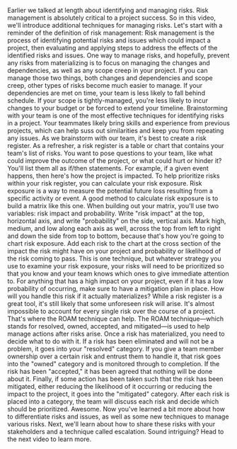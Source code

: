 Earlier we talked at length about identifying and managing risks. Risk
management is absolutely critical to a project success. So in this video, we'll
introduce additional techniques for managing risks. Let's start with a reminder
of the definition of risk management: Risk management is the process of
identifying potential risks and issues which could impact a project, then
evaluating and applying steps to address the effects of the identified risks and
issues. One way to manage risks, and hopefully, prevent any risks from
materializing is to focus on managing the changes and dependencies, as well as
any scope creep in your project. If you can manage those two things, both
changes and dependencies and scope creep, other types of risks become much
easier to manage. If your dependencies are met on time, your team is less likely
to fall behind schedule. If your scope is tightly-managed, you're less likely to
incur changes to your budget or be forced to extend your timeline. Brainstorming
with your team is one of the most effective techniques for identifying risks in
a project. Your teammates likely bring skills and experience from previous
projects, which can help suss out similarities and keep you from repeating any
issues. As we brainstorm with our team, it's best to create a risk register. As
a refresher, a risk register is a table or chart that contains your team's list
of risks. You want to pose questions to your team, like what could improve the
outcome of the project, or what could hurt or hinder it? You'll list them all as
if/then statements. For example, if a given event happens, then here's how the
project is impacted. To help prioritize risks within your risk register, you can
calculate your risk exposure. Risk exposure is a way to measure the potential
future loss resulting from a specific activity or event. A good method to
calculate risk exposure is to build a matrix like this one. When building out
your matrix, you'll use two variables: risk impact and probability. Write "risk
impact" at the top, horizontal axis, and write "probability" on the side,
vertical axis. Mark high, medium, and low along each axis as well, across the
top from left to right and down the side from top to bottom, because that's how
you're going to chart risk exposure. Add each risk to the chart at the cross
section of the impact the risk might have on your project and probability or
likelihood of the risk coming to pass. This is one technique, but whatever
strategy you use to examine your risk exposure, your risks will need to be
prioritized so that you know and your team knows which ones to give immediate
attention to. For anything that has a high impact on your project, even if it
has a low probability of occurring, make sure to have a mitigation plan in
place. How will you handle this risk if it actually materializes? While a risk
register is a great tool, it's still likely that some unforeseen risk will
arise. It's almost impossible to account for every single risk over the course
of a project. That's where the ROAM technique can help. The ROAM technique—which
stands for resolved, owned, accepted, and mitigated—is used to help manage
actions after risks arise. Once a risk has materialized, you need to decide what
to do with it. If a risk has been eliminated and will not be a problem, it goes
into your "resolved" category. If you give a team member ownership over a
certain risk and entrust them to handle it, that risk goes into the "owned"
category and is monitored through to completion. If the risk has been
"accepted," it has been agreed that nothing will be done about it. Finally, if
some action has been taken such that the risk has been mitigated, either
reducing the likelihood of it occurring or reducing the impact to the project,
it goes into the "mitigated" category. After each risk is placed into a
category, the team will discuss each risk and decide which should be
prioritized. Awesome. Now you've learned a bit more about how to differentiate
risks and issues, as well as some new techniques to manage various risks. Next,
we'll learn about how to share these risks with your stakeholders and a
technique called escalation. Sound intriguing? Head to the next video to learn
more.